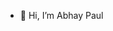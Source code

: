 - 👋 Hi, I’m Abhay Paul

<!---
abhaypaul/abhaypaul is a ✨ special ✨ repository because its `README.md` (this file) appears on your GitHub profile.
You can click the Preview link to take a look at your changes.
--->
